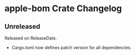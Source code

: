 # apple-bom Crate Changelog

<!-- next-header -->

## Unreleased

Released on ReleaseDate.

* Cargo.toml now defines patch version for all dependencies.
